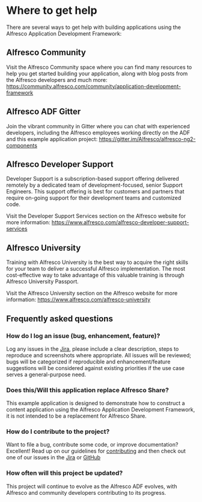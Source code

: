 # Where to get help

There are several ways to get help with building applications using the Alfresco Application Development Framework:

## Alfresco Community

Visit the Alfresco Community space where you can find many resources to help you get started building your application,
along with blog posts from the Alfresco developers and much more:
https://community.alfresco.com/community/application-development-framework

## Alfresco ADF Gitter

Join the vibrant community in Gitter where you can chat with experienced developers,
including the Alfresco employees working directly on the ADF and this example application project:
https://gitter.im/Alfresco/alfresco-ng2-components

## Alfresco Developer Support

Developer Support is a subscription-based support offering delivered remotely
by a dedicated team of development-focused, senior Support Engineers.
This support offering is best for customers and partners that require on-going support
for their development teams and customized code.

Visit the Developer Support Services section on the Alfresco website for more information:
https://www.alfresco.com/alfresco-developer-support-services

## Alfresco University

Training with Alfresco University is the best way to acquire the right skills for your team to deliver a successful Alfresco implementation.
The most cost-effective way to take advantage of this valuable training is through Alfresco University Passport.

Visit the Alfresco University section on the Alfresco website for more information:
https://www.alfresco.com/alfresco-university

## Frequently asked questions

### How do I log an issue (bug, enhancement, feature)?

Log any issues in the [Jira][jira],
please include a clear description, steps to reproduce and screenshots where appropriate.
All issues will be reviewed; bugs will be categorized if reproducible and enhancement/feature suggestions
will be considered against existing priorities if the use case serves a general-purpose need.

### Does this/Will this application replace Alfresco Share?

This example application is designed to demonstrate how to construct a content application using the Alfresco Application Development Framework,
it is not intended to be a replacement for Alfresco Share.

### How do I contribute to the project?

Want to file a bug, contribute some code, or improve documentation? Excellent!
Read up on our guidelines for [contributing][contributing]
and then check out one of our issues in the [Jira][jira] or [GitHub][github]

### How often will this project be updated?

This project will continue to evolve as the Alfresco ADF evolves, with Alfresco and community developers contributing to its progress.

[contributing]: https://github.com/Alfresco/alfresco-content-app/blob/master/CONTRIBUTING.md
[github]: https://github.com/Alfresco/alfresco-content-app/issues
[jira]: https://issues.alfresco.com/jira/projects/ACA
